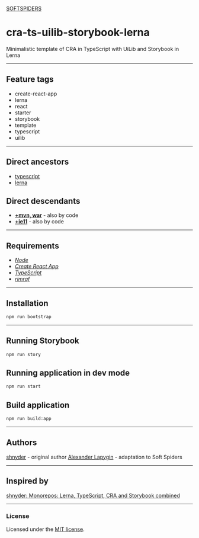 [SOFTSPIDERS](https://github.com/softspiders/softspiders)

# cra-ts-uilib-storybook-lerna

Minimalistic template of CRA in TypeScript with UiLib and Storybook in Lerna

---

## Feature tags

- create-react-app
- lerna
- react
- starter
- storybook
- template
- typescript
- uilib

---

## Direct ancestors

- [typescript](https://github.com/softspiders/typescript)
- [lerna](https://github.com/softspiders/lerna)


## Direct descendants

- [**+mvn, war**](https://github.com/softspiders/cra-ts-uilib-storybook-lerna-mvn-war) - also by code
- [**+ie11**](https://github.com/softspiders/cra-ts-uilib-storybook-lerna-ie11) - also by code
---

## Requirements

* [*Node*](https://nodejs.org/en/download/package-manager/)
* [*Create React App*](https://facebook.github.io/create-react-app/)
* [*TypeScript*](https://www.typescriptlang.org/)
* [*rimraf*](https://www.npmjs.com/package/rimraf)

---

## Installation

```sh
npm run bootstrap
```

---

## Running Storybook

```sh
npm run story
```

## Running application in dev mode

```sh
npm run start
```

## Build application

```sh
npm run build:app
```

---

## Authors

[shnyder](https://dev.to/shnydercom) - original author
[Alexander Lapygin](https://github.com/AlexanderLapygin) - adaptation to Soft Spiders

---

## Inspired by

[shnyder: Monorepos: Lerna, TypeScript, CRA and Storybook combined](https://dev.to/shnydercom/monorepos-lerna-typescript-cra-and-storybook-combined-4hli)

---

### License

Licensed under the [MIT license](./LICENSE). 

